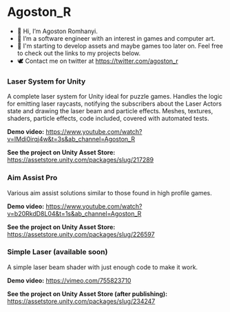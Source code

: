 # Agoston_R

- 👋 Hi, I’m Agoston Romhanyi. 
- 👀 I’m a software engineer with an interest in games and computer art.
- 🌱 I'm starting to develop assets and maybe games too later on. Feel free to check out the links to my projects below. 
- 🕊️ Contact me on twitter at https://twitter.com/agoston_r

### Laser System for Unity

A complete laser system for Unity ideal for puzzle games. Handles the logic for emitting laser raycasts, notifying the subscribers about the Laser Actors state and drawing the laser beam and particle effects. Meshes, textures, shaders, particle effects, code included, covered with automated tests. 

**Demo video:**
https://www.youtube.com/watch?v=IMdi0irqj4w&t=3s&ab_channel=Agoston_R

**See the project on Unity Asset Store:**
https://assetstore.unity.com/packages/slug/217289

### Aim Assist Pro

Various aim assist solutions similar to those found in high profile games. 

**Demo video:**
https://www.youtube.com/watch?v=b20RkdD8L04&t=1s&ab_channel=Agoston_R

**See the project on Unity Asset Store:**
https://assetstore.unity.com/packages/slug/226597

### Simple Laser (available soon)

A simple laser beam shader with just enough code to make it work. 

**Demo video:**
https://vimeo.com/755823710

**See the project on Unity Asset Store (after publishing):**
https://assetstore.unity.com/packages/slug/234247
